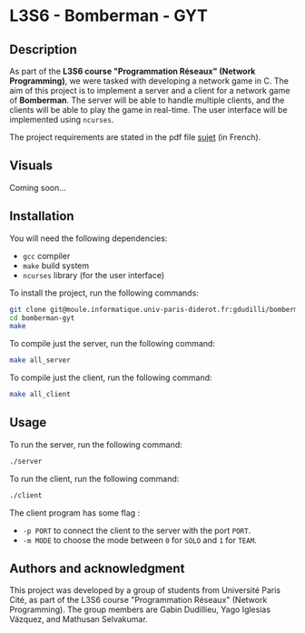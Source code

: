 # L3S6 - Bomberman - GYT

## Description

As part of the **L3S6 course "Programmation Réseaux" (Network Programming)**, we were tasked with developing a network game in C. The aim of this project is to implement a server and a client for a network game of **Bomberman**. The server will be able to handle multiple clients, and the clients will be able to play the game in real-time. The user interface will be implemented using `ncurses`.

The project requirements are stated in the pdf file [sujet](sujet.pdf) (in French).

## Visuals

Coming soon...

## Installation

You will need the following dependencies:

- `gcc` compiler
- `make` build system
- `ncurses` library (for the user interface)

To install the project, run the following commands:

```bash
git clone git@moule.informatique.univ-paris-diderot.fr:gdudilli/bomberman-gyt.git
cd bomberman-gyt
make
```

To compile just the server, run the following command:
```bash
make all_server
```

To compile just the client, run the following command:
```bash
make all_client
```

## Usage

To run the server, run the following command:
```bash
./server
```

To run the client, run the following command:
```bash
./client
```

The client program has some flag :
- `-p PORT` to connect the client to the server with the port `PORT`.
- `-m MODE` to choose the mode between `0` for `SOLO` and `1` for `TEAM`.

## Authors and acknowledgment

This project was developed by a group of students from Université Paris Cité, as part of the L3S6 course "Programmation Réseaux" (Network Programming). The group members are Gabin Dudillieu, Yago Iglesias Vázquez, and Mathusan Selvakumar.
